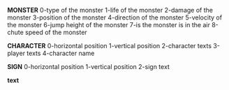 **MONSTER**
0-type of the monster
1-life of the monster
2-damage of the monster
3-position of the monster
4-direction of the monster
5-velocity of the monster
6-jump height of the monster
7-is the monster is in the air
8-chute speed of the monster

**CHARACTER**
0-horizontal position
1-vertical position
2-character texts
3-player texts
4-character name

**SIGN**
0-horizontal position
1-vertical position
2-sign text

**text**